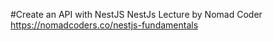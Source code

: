 #Create an API with NestJS
NestJs Lecture by Nomad Coder
https://nomadcoders.co/nestjs-fundamentals
